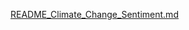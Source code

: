 [README_Climate_Change_Sentiment.md](https://github.com/user-attachments/files/21255710/README_Climate_Change_Sentiment.md)
